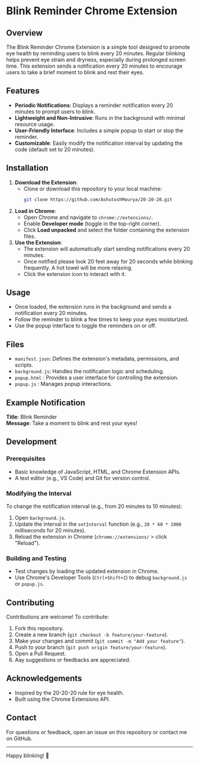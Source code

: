 # Blink Reminder Chrome Extension

## Overview
The Blink Reminder Chrome Extension is a simple tool designed to promote eye health by reminding users to blink every 20 minutes. Regular blinking helps prevent eye strain and dryness, especially during prolonged screen time. This extension sends a notification every 20 minutes to encourage users to take a brief moment to blink and rest their eyes. 

## Features
- **Periodic Notifications**: Displays a reminder notification every 20 minutes to prompt users to blink.
- **Lightweight and Non-Intrusive**: Runs in the background with minimal resource usage.
- **User-Friendly Interface**: Includes a simple popup to start or stop the reminder.
- **Customizable**: Easily modify the notification interval by updating the code (default set to 20 minutes).

## Installation
1. **Download the Extension**:
   - Clone or download this repository to your local machine:
     ```bash
     git clone https://github.com/AshutoshMourya/20-20-20.git
     ```
2. **Load in Chrome**:
   - Open Chrome and navigate to `chrome://extensions/`.
   - Enable **Developer mode** (toggle in the top-right corner).
   - Click **Load unpacked** and select the folder containing the extension files.
3. **Use the Extension**:
   - The extension will automatically start sending notifications every 20 minutes.
   - Once notified please look 20 feet away for 20 seconds while blinking frequently. A hot towel will be more relaxing.
   - Click the extension icon to interact with it.

## Usage
- Once loaded, the extension runs in the background and sends a notification every 20 minutes.
- Follow the reminder to blink a few times to keep your eyes moisturized.
- Use the popup interface to toggle the reminders on or off.

## Files
- `manifest.json`: Defines the extension's metadata, permissions, and scripts.
- `background.js`: Handles the notification logic and scheduling.
- `popup.html` : Provides a user interface for controlling the extension.
- `popup.js` : Manages popup interactions.

## Example Notification
**Title**: Blink Reminder  
**Message**: Take a moment to blink and rest your eyes!

## Development
### Prerequisites
- Basic knowledge of JavaScript, HTML, and Chrome Extension APIs.
- A text editor (e.g., VS Code) and Git for version control.

### Modifying the Interval
To change the notification interval (e.g., from 20 minutes to 10 minutes):
1. Open `background.js`.
2. Update the interval in the `setInterval` function (e.g., `20 * 60 * 1000` milliseconds for 20 minutes).
3. Reload the extension in Chrome (`chrome://extensions/` > click "Reload").

### Building and Testing
- Test changes by loading the updated extension in Chrome.
- Use Chrome's Developer Tools (`Ctrl+Shift+I`) to debug `background.js` or `popup.js`.

## Contributing
Contributions are welcome! To contribute:
1. Fork this repository.
2. Create a new branch (`git checkout -b feature/your-feature`).
3. Make your changes and commit (`git commit -m "Add your feature"`).
4. Push to your branch (`git push origin feature/your-feature`).
5. Open a Pull Request.
6. Aay suggestions or feedbacks are appreciated.

## Acknowledgements
- Inspired by the 20-20-20 rule for eye health.
- Built using the Chrome Extensions API.

## Contact
For questions or feedback, open an issue on this repository or contact me on GitHub.

---

Happy blinking! 👀